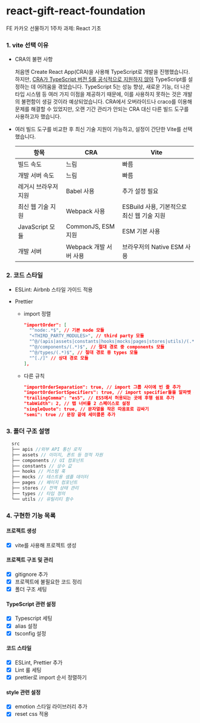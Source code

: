 # react-gift-react-foundation

FE 카카오 선물하기 1주차 과제: React 기초

### 1. vite 선택 이유

- CRA의 불편 사항

  처음엔 Create React App(CRA)을 사용해 TypeScript로 개발을 진행했습니다. 하지만, [CRA가 TypeScript 버전 5를 공식적으로 지원하지 않아](https://github.com/facebook/create-react-app/pull/13071) TypeScript를 설정하는 데 어려움을 겪었습니다. TypeScript 5는 성능 향상, 새로운 기능, 더 나은 타입 시스템 등 여러 가지 이점을 제공하기 때문에, 이를 사용하지 못하는 것은 개발의 불편함이 생길 것이라 예상되었습니다. CRA에서 오버라이드나 craco를 이용해 문제를 해결할 수 있었지만, 오랜 기간 관리가 안되는 CRA 대신 다른 빌드 도구를 사용하고자 했습니다.

- 여러 빌드 도구를 비교한 후 최신 기술 지원이 가능하고, 설정이 간단한 Vite를 선택했습니다.

  | 항목                 | CRA                    | Vite                                       |
  | -------------------- | ---------------------- | ------------------------------------------ |
  | 빌드 속도            | 느림                   | 빠름                                       |
  | 개발 서버 속도       | 느림                   | 빠름                                       |
  | 레거시 브라우저 지원 | Babel 사용             | 추가 설정 필요                             |
  | 최신 웹 기술 지원    | Webpack 사용           | ESBuild 사용, 기본적으로 최신 웹 기술 지원 |
  | JavaScript 모듈      | CommonJS, ESM 지원     | ESM 기본 사용                              |
  | 개발 서버            | Webpack 개발 서버 사용 | 브라우저의 Native ESM 사용                 |

### 2. 코드 스타일

- ESLint: Airbnb 스타일 가이드 적용
- Prettier

  - import 정렬
    ```json
    "importOrder": [
      "^node:.*$", // 기본 node 모듈
      "<THIRD_PARTY_MODULES>", // third party 모듈
      "^@/(apis|assets|constants|hooks|mocks|pages|stores|utils)/(.*)$", // 절대 경로
      "^@/components/(.*)$", // 절대 경로 중 components 모듈
      "^@/types/(.*)$", // 절대 경로 중 types 모듈
      "^[./]" // 상대 경로 모듈
    ],
    ```
  - 다른 규칙

    ```json
    "importOrderSeparation": true, // import 그룹 사이에 빈 줄 추가
    "importOrderSortSpecifiers": true, // import specifier들을 알파벳 순 정렬
    "trailingComma": "es5", // ES5에서 허용되는 곳에 후행 쉼표 추가
    "tabWidth": 2, // 탭 너비를 2 스페이스로 설정
    "singleQuote": true, // 문자열을 작은 따옴표로 감싸기
    "semi": true // 문장 끝에 세미콜론 추가
    ```

### 3. 폴더 구조 설명

```jsx
  src
  ├── apis //외부 API 통신 로직
  ├── assets // 이미지, 폰트 등 정적 자원
  ├── components // UI 컴포넌트
  ├── constants // 상수 값
  ├── hooks // 커스텀 훅
  ├── mocks // 테스트용 샘플 데이터
  ├── pages // 페이지 컴포넌트
  ├── stores // 전역 상태 관리
  ├── types // 타입 정의
  └── utils // 유틸리티 함수
```

### 4. 구현한 기능 목록

#### 프로젝트 생성

- [x] vite를 사용해 프로젝트 생성

#### 프로젝트 구조 및 관리

- [x] gitignore 추가
- [x] 프로젝트에 불필요한 코드 정리
- [x] 폴더 구조 세팅

#### TypeScript 관련 설정

- [x] Typescript 세팅
- [x] alias 설정
- [x] tsconfig 설정

#### 코드 스타일

- [x] ESLint, Prettier 추가
- [x] Lint 룰 세팅
- [x] prettier로 import 순서 정렬하기

#### style 관련 설정

- [x] emotion 스타일 라이브러리 추가
- [x] reset css 적용
